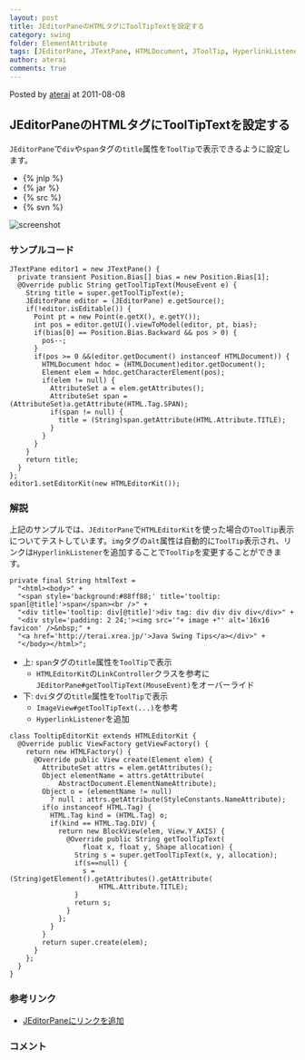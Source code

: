 ```yaml
---
layout: post
title: JEditorPaneのHTMLタグにToolTipTextを設定する
category: swing
folder: ElementAttribute
tags: [JEditorPane, JTextPane, HTMLDocument, JToolTip, HyperlinkListener]
author: aterai
comments: true
---
```


Posted by [aterai](http://terai.xrea.jp/aterai.html) at 2011-08-08

## JEditorPaneのHTMLタグにToolTipTextを設定する
`JEditorPane`で`div`や`span`タグの`title`属性を`ToolTip`で表示できるように設定します。

- {% jnlp %}
- {% jar %}
- {% src %}
- {% svn %}

<!-- dummy comment line for breaking list -->

![screenshot](https://lh4.googleusercontent.com/-3HQ42PjgBfs/Tj97O_2VS6I/AAAAAAAABAc/EnrOPXrJxfE/s800/ElementAttribute.png)

### サンプルコード
<pre class="prettyprint"><code>JTextPane editor1 = new JTextPane() {
  private transient Position.Bias[] bias = new Position.Bias[1];
  @Override public String getToolTipText(MouseEvent e) {
    String title = super.getToolTipText(e);
    JEditorPane editor = (JEditorPane) e.getSource();
    if(!editor.isEditable()) {
      Point pt = new Point(e.getX(), e.getY());
      int pos = editor.getUI().viewToModel(editor, pt, bias);
      if(bias[0] == Position.Bias.Backward &amp;&amp; pos &gt; 0) {
        pos--;
      }
      if(pos &gt;= 0 &amp;&amp;(editor.getDocument() instanceof HTMLDocument)) {
        HTMLDocument hdoc = (HTMLDocument)editor.getDocument();
        Element elem = hdoc.getCharacterElement(pos);
        if(elem != null) {
          AttributeSet a = elem.getAttributes();
          AttributeSet span = (AttributeSet)a.getAttribute(HTML.Tag.SPAN);
          if(span != null) {
            title = (String)span.getAttribute(HTML.Attribute.TITLE);
          }
        }
      }
    }
    return title;
  }
};
editor1.setEditorKit(new HTMLEditorKit());
</code></pre>

### 解説
上記のサンプルでは、`JEditorPane`で`HTMLEditorKit`を使った場合の`ToolTip`表示についてテストしています。`img`タグの`alt`属性は自動的に`ToolTip`表示され、リンクは`HyperlinkListener`を追加することで`ToolTip`を変更することができます。

<pre class="prettyprint"><code>private final String htmlText =
  "&lt;html&gt;&lt;body&gt;" +
  "&lt;span style='background:#88ff88;' title='tooltip: span[@title]'&gt;span&lt;/span&gt;&lt;br /&gt;" +
  "&lt;div title='tooltip: div[@title]'&gt;div tag: div div div div&lt;/div&gt;" +
  "&lt;div style='padding: 2 24;'&gt;&lt;img src='"+ image +"' alt='16x16 favicon' /&gt;&amp;nbsp;" +
  "&lt;a href='http://terai.xrea.jp/'&gt;Java Swing Tips&lt;/a&gt;&lt;/div&gt;" +
  "&lt;/body&gt;&lt;/html&gt;";
</code></pre>

- 上: `span`タグの`title`属性を`ToolTip`で表示
    - `HTMLEditorKit`の`LinkController`クラスを参考に`JEditorPane#getToolTipText(MouseEvent)`をオーバーライド
- 下: `dvi`タグの`title`属性を`ToolTip`で表示
    - `ImageView#getToolTipText(...)`を参考
    - `HyperlinkListener`を追加

<!-- dummy comment line for breaking list -->

<pre class="prettyprint"><code>class TooltipEditorKit extends HTMLEditorKit {
  @Override public ViewFactory getViewFactory() {
    return new HTMLFactory() {
      @Override public View create(Element elem) {
        AttributeSet attrs = elem.getAttributes();
        Object elementName = attrs.getAttribute(
            AbstractDocument.ElementNameAttribute);
        Object o = (elementName != null)
          ? null : attrs.getAttribute(StyleConstants.NameAttribute);
        if(o instanceof HTML.Tag) {
          HTML.Tag kind = (HTML.Tag) o;
          if(kind == HTML.Tag.DIV) {
            return new BlockView(elem, View.Y_AXIS) {
              @Override public String getToolTipText(
                  float x, float y, Shape allocation) {
                String s = super.getToolTipText(x, y, allocation);
                if(s==null) {
                  s = (String)getElement().getAttributes().getAttribute(
                      HTML.Attribute.TITLE);
                }
                return s;
              }
            };
          }
        }
        return super.create(elem);
      }
    };
  }
}
</code></pre>

### 参考リンク
- [JEditorPaneにリンクを追加](http://terai.xrea.jp/Swing/HyperlinkListener.html)

<!-- dummy comment line for breaking list -->

### コメント
